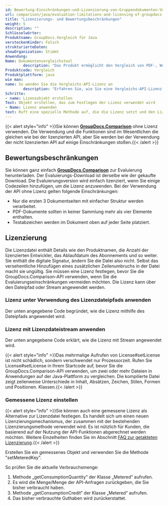 ```yaml
---
id: Bewertung-Einschränkungen-und-Lizenzierung-von-Gruppendokumenten-Vergleich
url: comparison/java/evaluation-limitations-and-licensing-of-groupdocs-comparison
title: "Lizenzierungs- und Bewertungsbeschränkungen"
weight: 5
description: ""
Schlüsselwörter:
Produktname: GroupDocs.Vergleich für Java
versteckenKinder: Falsch
strukturierteDaten:
showOrganization: Stimmt
Anwendung:
Name: Dokumentenvergleichstool
        description: "Das Produkt ermöglicht den Vergleich von PDF-, Word-, Excel-, PowerPoint-, AutoCad-, Bild-, Code- und vielen weiteren Dateiformaten. Die Vergleichs-API unterstützt auch das Akzeptieren oder Ablehnen von Änderungen, das Extrahieren von Dokumentinformationen und das Erstellen von Vergleichsberichten"
Produktcode: Vergleich
Produktplattform: java
wie man:
name: So wenden Sie die Vergleichs-API-Lizenz an
        description: "Erfahren Sie, wie Sie eine Vergleichs-API-Lizenz anwenden, um sie frei von Evaluierungseinschränkungen zu machen"
Schritte:
- name: Lizenzobjekt erstellen
Text: Objekt erstellen, das zum Festlegen der Lizenz verwendet wird
- Name: Lizenz anwenden
text: Ruft eine spezielle Methode auf, die die Lizenz setzt und den Lizenzpfad oder den Eingabestrom übergibt
---
```

{{< alert style="info" >}}Sie können **[GroupDocs.Comparison](https://products.groupdocs.com/comparison)** ohne Lizenz verwenden. Die Verwendung und die Funktionen sind im Wesentlichen die gleichen wie bei der lizenzierten API, aber Sie werden bei der Verwendung der nicht lizenzierten API auf einige Einschränkungen stoßen.{{< /alert >}}

## Bewertungsbeschränkungen

Sie können ganz einfach **[GroupDocs.Comparison](https://products.groupdocs.com/comparison/java)** zur Evaluierung herunterladen. Der Evaluierungs-Download ist derselbe wie der gekaufte Download. Die Evaluierungsversion wird einfach lizenziert, wenn Sie einige Codezeilen hinzufügen, um die Lizenz anzuwenden. Bei der Verwendung der API ohne Lizenz gelten folgende Einschränkungen:

* Nur die ersten 3 Dokumentseiten mit einfacher Struktur werden verarbeitet.
* PDF-Dokumente sollten in keiner Sammlung mehr als vier Elemente enthalten.
* Testabzeichen werden im Dokument oben auf jeder Seite platziert.

## Lizenzierung

Die Lizenzdatei enthält Details wie den Produktnamen, die Anzahl der lizenzierten Entwickler, das Ablaufdatum des Abonnements und so weiter. Sie enthält die digitale Signatur, ändern Sie die Datei also nicht. Selbst das versehentliche Hinzufügen eines zusätzlichen Zeilenumbruchs in der Datei macht sie ungültig. Sie müssen eine Lizenz festlegen, bevor Sie die GroupDocs.Comparison-API verwenden, wenn Sie die Evaluierungseinschränkungen vermeiden möchten. Die Lizenz kann über den Dateipfad oder Stream angewendet werden.

### Lizenz unter Verwendung des Lizenzdateipfads anwenden

Der unten angegebene Code begründet, wie die Lizenz mithilfe des Dateipfads angewendet wird.

<script src="https://gist.github.com/groupdocs-comparison-gists/2aa6cce718010e6cf2f4ab7c302eb9ec.js"></script>

### Lizenz mit Lizenzdateistream anwenden

Der unten angegebene Code erklärt, wie die Lizenz mit Stream angewendet wird.

<script src="https://gist.github.com/groupdocs-comparison-gists/49086ed66a09eef3d6c994f4b9619158.js"></script>

{{< alert style="info" >}}Das mehrmalige Aufrufen von License#setLicense ist nicht schädlich, sondern verschwendet nur Prozessorzeit. Rufen Sie License#setLicense in Ihrem Startcode auf, bevor Sie die GroupDocs.Comparison-API verwenden, um zwei oder mehr Dateien in Anwendungen auf der Java-Plattform zu vergleichen. Die kompilierte Datei zeigt zeilenweise Unterschiede in Inhalt, Absätzen, Zeichen, Stilen, Formen und Positionen.
Klassen.{{< /alert >}}

### Gemessene Lizenz einstellen

{{< alert style="info" >}}Sie können auch eine gemessene Lizenz als Alternative zur Lizenzdatei festlegen. Es handelt sich um einen neuen Lizenzierungsmechanismus, der zusammen mit der bestehenden Lizenzierungsmethode verwendet wird. Es ist nützlich für Kunden, die basierend auf der Nutzung der API-Funktionen abgerechnet werden möchten. Weitere Einzelheiten finden Sie im Abschnitt [FAQ zur getakteten Lizenzierung](https://purchase.groupdocs.com/faqs/licensing/metered).{{< /alert >}}

Erstellen Sie ein gemessenes Objekt und verwenden Sie die Methode "setMeteredKey".

<script src="https://gist.github.com/groupdocs-comparison-gists/66fea81ce49f8f21712694c3e84060fb.js"></script>

So prüfen Sie die aktuelle Verbrauchsmenge:
1. Methode „getConsumptionQuantity“ der Klasse „Metered“ aufrufen.
2. Es wird die Menge/Menge der API-Anfragen zurückgeben, die Sie bisher verbraucht haben.
3. Methode „getConsumptionCredit“ der Klasse „Metered“ aufrufen.
4. Das bisher verbrauchte Guthaben wird zurückerstattet.

<script src="https://gist.github.com/groupdocs-comparison-gists/0d513af900199bea0cf9ee1a46a61912.js"></script>

